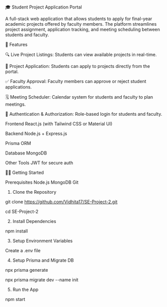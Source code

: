🎓 Student Project Application Portal

A full-stack web application that allows students to apply for final-year academic projects offered by faculty members. The platform streamlines project assignment, application tracking, and meeting scheduling between students and faculty.



🚀 Features

🔍 Live Project Listings: Students can view available projects in real-time.

📝 Project Application: Students can apply to projects directly from the portal.

✅ Faculty Approval: Faculty members can approve or reject student applications.

🗓️ Meeting Scheduler: Calendar system for students and faculty to plan meetings.

🔐 Authentication & Authorization: Role-based login for students and faculty.

Frontend
React.js (with Tailwind CSS or Material UI)

Backend
Node.js + Express.js

Prisma ORM

Database
MongoDB

Other Tools
JWT for secure auth



🧑‍💻 Getting Started

Prerequisites
Node.js
MongoDB
Git
1. Clone the Repository

git clone https://github.com/Vidhita17/SE-Project-2.git

cd SE-Project-2

2. Install Dependencies

npm install

3. Setup Environment Variables
   
Create a .env file

4. Setup Prisma and Migrate DB

npx prisma generate

npx prisma migrate dev --name init

5. Run the App

npm start



